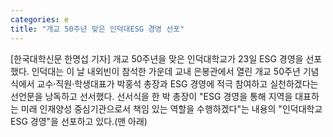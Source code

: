 ```yaml
---
categories: e
title: "개교 50주년 맞은 인덕대ESG 경영 선포"
---
```

[한국대학신문 한명섭 기자] 개교 50주년을 맞은 인덕대학교가 23일 ESG 경영을 선포했다. 인덕대는 이 날 내외빈이 참석한 가운데 교내 은봉관에서 열린 개교 50주년 기념식에서 교수·직원·학생대표가 박홍석 총장과 ESG 경영에 적극 참여하고 실천하겠다는 선언문을 낭독하고 선서했다. 선서식을 한 박 총장이 "ESG 경영을 통해 지역을 대표하는 미래 인재양성 중심기관으로서 책임 있는 역할을 수행하겠다"는 내용의 "인덕대학교 ESG 경영"을 선포하고 있다.(맨 아래)